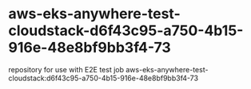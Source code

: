 # aws-eks-anywhere-test-cloudstack-d6f43c95-a750-4b15-916e-48e8bf9bb3f4-73
repository for use with E2E test job aws-eks-anywhere-test-cloudstack:d6f43c95-a750-4b15-916e-48e8bf9bb3f4-73
